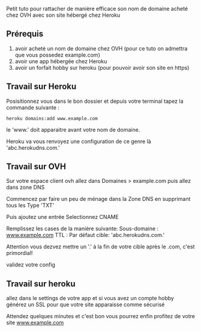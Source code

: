 Petit tuto pour rattacher de manière efficace son nom de domaine acheté chez OVH avec son site hébergé chez Heroku

## Prérequis

1) avoir acheté un nom de domaine chez OVH (pour ce tuto on admettra que vous possedez example.com)
2) avoir une app hébergée chez Heroku
3) avoir un forfait hobby sur heroku (pour pouvoir avoir son site en https)

## Travail sur Heroku

Posisitionnez vous dans le bon dossier et depuis votre terminal tapez la commande suivante :
```
heroku domains:add www.example.com
```
le 'www.' doit apparaitre avant votre nom de domaine.

Heroku va vous renvoyez une configuration de ce genre là 'abc.herokudns.com.'

## Travail sur OVH

Sur votre espace client ovh allez dans Domaines > example.com puis allez dans zone DNS

Commencez par faire un peu de ménage dans la Zone DNS en supprimant tous les Type 'TXT'

Puis ajoutez une entrée
Selectionnez CNAME

Remplissez les cases de la manière suivante:
Sous-domaine : www.example.com
TTL : Par défaut
cible: 'abc.herokudns.com.'

Attention vous dezvez mettre un '.' à la fin de votre cible après le .com, c'est primordial!

validez votre config

## Travail sur heroku
allez dans le settings de votre app et si vous avez un compte hobby générez un SSL pour que votre site apparaisse comme sécurisé

Attendez quelques minutes et c'est bon vous pourrez enfin profitez de votre site www.example.com 